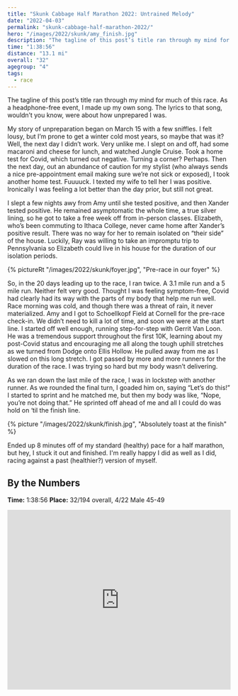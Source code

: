 ```yaml
---
title: "Skunk Cabbage Half Marathon 2022: Untrained Melody"
date: "2022-04-03"
permalink: "skunk-cabbage-half-marathon-2022/"
hero: "/images/2022/skunk/amy_finish.jpg"
description: "The tagline of this post’s title ran through my mind for much of this race. As a headphone-free event, I made up my own song. The lyrics to that song, wouldn’t you know, were about how unprepared I was."
time: "1:38:56"
distance: "13.1 mi"
overall: "32"
agegroup: "4"
tags:
  - race
---
```


The tagline of this post’s title ran through my mind for much of this race. As a headphone-free event, I made up my own song. The lyrics to that song, wouldn’t you know, were about how unprepared I was.

My story of unpreparation began on March 15 with a few sniffles. I felt lousy, but I’m prone to get a winter cold most years, so maybe that was it? Well, the next day I didn’t work. Very unlike me. I slept on and off, had some macaroni and cheese for lunch, and watched Jungle Cruise. Took a home test for Covid, which turned out negative. Turning a corner? Perhaps. Then the next day, out an abundance of caution for my stylist (who always sends a nice pre-appointment email making sure we’re not sick or exposed), I took another home test. Fuuuuck. I texted my wife to tell her I was positive. Ironically I was feeling a lot better than the day prior, but still not great.

I slept a few nights awy from Amy until she tested positive, and then Xander tested positive. He remained asymptomatic the whole time, a true silver lining, so he got to take a free week off from in-person classes. Elizabeth, who’s been commuting to Ithaca College, never came home after Xander’s positive result. There was no way for her to remain isolated on “their side” of the house. Luckily, Ray was willing to take an impromptu trip to Pennsylvania so Elizabeth could live in his house for the duration of our isolation periods.

{% pictureRt "/images/2022/skunk/foyer.jpg", "Pre-race in our foyer" %}

So, in the 20 days leading up to the race, I ran twice. A 3.1 mile run and a 5 mile run. Neither felt very good. Thought I was feeling symptom-free, Covid had clearly had its way with the parts of my body that help me run well. Race morning was cold, and though there was a threat of rain, it never materialized. Amy and I got to Schoellkopf Field at Cornell for the pre-race check-in. We didn’t need to kill a lot of time, and soon we were at the start line. I started off well enough, running step-for-step with Gerrit Van Loon. He was a tremendous support throughout the first 10K, learning about my post-Covid status and encouraging me all along the tough uphill stretches as we turned from Dodge onto Ellis Hollow. He pulled away from me as I slowed on this long stretch. I got passed by more and more runners for the duration of the race. I was trying so hard but my body wasn’t delivering.

As we ran down the last mile of the race, I was in lockstep with another runner. As we rounded the final turn, I goaded him on, saying “Let’s do this!” I started to sprint and he matched me, but then my body was like, “Nope, you’re not doing that.” He sprinted off ahead of me and all I could do was hold on ‘til the finish line.

{% picture "/images/2022/skunk/finish.jpg", "Absolutely toast at the finish" %}

Ended up 8 minutes off of my standard (healthy) pace for a half marathon, but hey, I stuck it out and finished. I'm really happy I did as well as I did, racing against a past (healthier?) version of myself.

## By the Numbers

**Time:** 1:38:56
**Place:** 32/194 overall, 4/22 Male 45-49

<iframe height='405' width='100%' frameborder='0' allowtransparency='true' scrolling='no' src='https://www.strava.com/activities/6927201593/embed/c3acca96edec0d7889d1d8b484725da957c1ae6a'></iframe>
